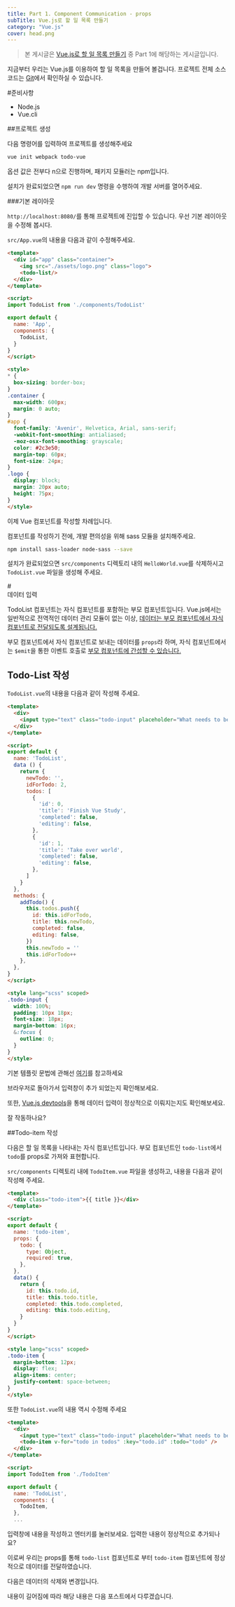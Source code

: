 ```yaml
---
title: Part 1. Component Communication - props
subTitle: Vue.js로 할 일 목록 만들기
category: "Vue.js"
cover: head.png
---
```


>본 게시글은 [Vue.js로 할 일 목록 만들기](https://blog.2muni.com/vue-todo-index/) 중 Part 1에 해당하는 게시글입니다.

지금부터 우리는 Vue.js를 이용하여 할 일 목록을 만들어 볼겁니다. 프로젝트 전체 소스코드는 [Git](https://github.com/2muni/laravel-vue.js-todo-list/tree/067486cfd7e65d1b06a68bad724ded29d5e4bbdf)에서 확인하실 수 있습니다.

#준비사항

* Node.js
* Vue.cli

##프로젝트 생성

다음 명령어를 입력하여 프로젝트를 생성해주세요
```bash
vue init webpack todo-vue
```
옵션 값은 전부다 n으로 진행하며, 패키지 모듈러는 npm입니다.

설치가 완료되었으면 `npm run dev` 명령을 수행하여 개발 서버를 열어주세요.

###기본 레이아웃

`http://localhost:8080/`를 통해 프로젝트에 진입할 수 있습니다. 우선 기본 레이아웃을 수정해 봅시다.

`src/App.vue`의 내용을 다음과 같이 수정해주세요.
```html
<template>
  <div id="app" class="container">
    <img src="./assets/logo.png" class="logo">
    <todo-list/>
  </div>
</template>

<script>
import TodoList from './components/TodoList'

export default {
  name: 'App',
  components: {
    TodoList,
  }
}
</script>

<style>
* {
  box-sizing: border-box;
}
.container {
  max-width: 600px;
  margin: 0 auto;
}
#app {
  font-family: 'Avenir', Helvetica, Arial, sans-serif;
  -webkit-font-smoothing: antialiased;
  -moz-osx-font-smoothing: grayscale;
  color: #2c3e50;
  margin-top: 60px;
  font-size: 24px;
}
.logo {
  display: block;
  margin: 20px auto;
  height: 75px;
}
</style>
```

이제 Vue 컴포넌트를 작성할 차례입니다.

컴포넌트를 작성하기 전에, 개발 편의성을 위해 sass 모듈을 설치해주세요.
```bash
npm install sass-loader node-sass --save
```

설치가 완료되었으면 `src/components` 디렉토리 내의 `HelloWorld.vue`를 삭제하시고 `TodoList.vue` 파일을 생성해 주세요.

#<br>데이터 입력

TodoList 컴포넌트는 자식 컴포넌트를 포함하는 부모 컴포넌트입니다. Vue.js에서는 일반적으로 전역적인 데이터 관리 모듈이 없는 이상, [데이터는 부모 컴포넌트에서 자식 컴포넌트로 전달되도록 설계됩니다.](https://kr.vuejs.org/v2/guide/components.html#%EB%8B%A8%EB%B0%A9%ED%96%A5-%EB%8D%B0%EC%9D%B4%ED%84%B0-%ED%9D%90%EB%A6%84)

부모 컴포넌트에서 자식 컴포넌트로 보내는 데이터를 `props`라 하며, 자식 컴포넌트에서는 `$emit`을 통한 이벤트 호출로 [부모 컴포넌트에 간섭할 수 있습니다.](https://kr.vuejs.org/v2/guide/components.html#v-on%EC%9D%84-%EC%9D%B4%EC%9A%A9%ED%95%9C-%EC%82%AC%EC%9A%A9%EC%9E%90-%EC%A7%80%EC%A0%95-%EC%9D%B4%EB%B2%A4%ED%8A%B8)

## Todo-List 작성

`TodoList.vue`의 내용을 다음과 같이 작성해 주세요.

```html
<template>
  <div>
    <input type="text" class="todo-input" placeholder="What needs to be done" v-model="newTodo" @keyup.enter="addTodo">
  </div>
</template>

<script>
export default {
  name: 'TodoList',
  data () {
    return {
      newTodo: '',
      idForTodo: 2,
      todos: [
        {
          'id': 0,
          'title': 'Finish Vue Study',
          'completed': false,
          'editing': false,
        },
        {
          'id': 1,
          'title': 'Take over world',
          'completed': false,
          'editing': false,
        },
      ]
    }
  },
  methods: {
    addTodo() {
      this.todos.push({
        id: this.idForTodo,
        title: this.newTodo,
        completed: false,
        editing: false,
      })
      this.newTodo = ''
      this.idForTodo++
    },
  },
}
</script>

<style lang="scss" scoped>
.todo-input {
  width: 100%;
  padding: 10px 18px;
  font-size: 18px;
  margin-bottom: 16px;
  &:focus {
    outline: 0;
  }
}
</style>
```

기본 템플릿 문법에 관해선 [여기](https://kr.vuejs.org/v2/guide/syntax.html)를 참고하세요

브라우저로 돌아가서 입력창이 추가 되었는지 확인해보세요.

또한, [Vue.js devtools](https://chrome.google.com/webstore/detail/vuejs-devtools/nhdogjmejiglipccpnnnanhbledajbpd)을 통해 데이터 입력이 정상적으로 이뤄지는지도 확인해보세요.

잘 작동하나요?

##Todo-item 작성

다음은 할 일 목록을 나타내는 자식 컴포넌트입니다. 부모 컴포넌트인 `todo-list`에서 `todo`를 props로 가져와 표현합니다.

`src/components` 디렉토리 내에 `TodoItem.vue` 파일을 생성하고, 내용을 다음과 같이 작성해 주세요.

```html
<template>
  <div class="todo-item">{{ title }}</div>
</template>

<script>
export default {
  name: 'todo-item',
  props: {
    todo: {
      type: Object,
      required: true,
    },
  },
  data() {
    return {
      id: this.todo.id,
      title: this.todo.title,
      completed: this.todo.completed,
      editing: this.todo.editing,
    }
  }
}
</script>

<style lang="scss" scoped>
.todo-item {
  margin-bottom: 12px;
  display: flex;
  align-items: center;
  justify-content: space-between;
}
</style>
```

또한 `TodoList.vue`의 내용 역시 수정해 주세요
```html
<template>
  <div>
    <input type="text" class="todo-input" placeholder="What needs to be done" v-model="newTodo" @keyup.enter="addTodo">
    <todo-item v-for="todo in todos" :key="todo.id" :todo="todo" />
  </div>
</template>

<script>
import TodoItem from './TodoItem'

export default {
  name: 'TodoList',
  components: {
    TodoItem,
  },
  ...
```

입력창에 내용을 작성하고 엔터키를 눌러보세요. 입력한 내용이 정상적으로 추가되나요?

이로써 우리는 props를 통해 `todo-list` 컴포넌트로 부터 `todo-item` 컴포넌트에 정상적으로 데이터를 전달하였습니다.

다음은 데이터의 삭제와 변경입니다.

내용이 길어짐에 따라 해당 내용은 다음 포스트에서 다루겠습니다.